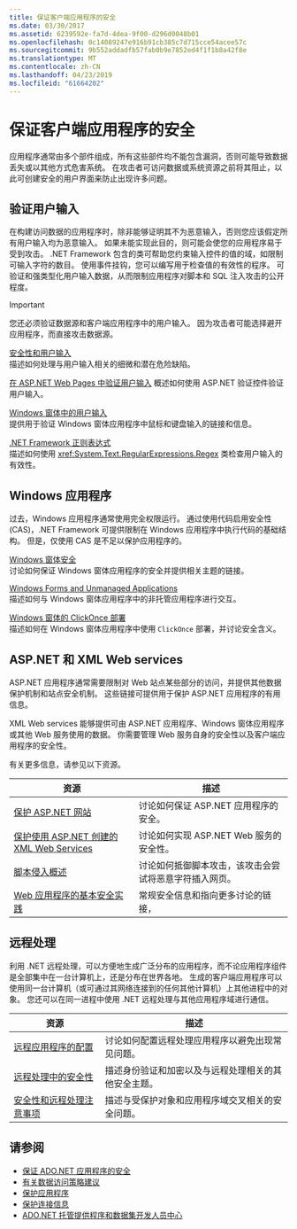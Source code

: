 ```yaml
---
title: 保证客户端应用程序的安全
ms.date: 03/30/2017
ms.assetid: 6239592e-fa7d-4dea-9f00-d296d0048b01
ms.openlocfilehash: 0c14089247e916b91cb385c7d715cce54acee57c
ms.sourcegitcommit: 9b552addadfb57fab0b9e7852ed4f1f1b8a42f8e
ms.translationtype: MT
ms.contentlocale: zh-CN
ms.lasthandoff: 04/23/2019
ms.locfileid: "61664202"
---
```

# <a name="secure-client-applications"></a>保证客户端应用程序的安全
应用程序通常由多个部件组成，所有这些部件均不能包含漏洞，否则可能导致数据丢失或以其他方式危害系统。 在攻击者可访问数据或系统资源之前将其阻止，以此可创建安全的用户界面来防止出现许多问题。  
  
## <a name="validate-user-input"></a>验证用户输入  
 在构建访问数据的应用程序时，除非能够证明其不为恶意输入，否则您应该假定所有用户输入均为恶意输入。 如果未能实现此目的，则可能会使您的应用程序易于受到攻击。 .NET Framework 包含的类可帮助您约束输入控件的值的域，如限制可输入字符的数目。 使用事件挂钩，您可以编写用于检查值的有效性的程序。 可验证和强类型化用户输入数据，从而限制应用程序对脚本和 SQL 注入攻击的公开程度。  
  
> [!IMPORTANT]
>  您还必须验证数据源和客户端应用程序中的用户输入。 因为攻击者可能选择避开应用程序，而直接攻击数据源。  
  
 [安全性和用户输入](../../../../docs/standard/security/security-and-user-input.md)  
 描述如何处理与用户输入相关的细微和潜在危险缺陷。  
  
 [在 ASP.NET Web Pages 中验证用户输入](https://docs.microsoft.com/previous-versions/aspnet/7kh55542(v=vs.100))  
 概述如何使用 ASP.NET 验证控件验证用户输入。  
  
 [Windows 窗体中的用户输入](../../../../docs/framework/winforms/user-input-in-windows-forms.md)  
 提供用于验证 Windows 窗体应用程序中鼠标和键盘输入的链接和信息。  
  
 [.NET Framework 正则表达式](../../../../docs/standard/base-types/regular-expressions.md)  
 描述如何使用 <xref:System.Text.RegularExpressions.Regex> 类检查用户输入的有效性。  
  
## <a name="windows-applications"></a>Windows 应用程序  
 过去，Windows 应用程序通常使用完全权限运行。 通过使用代码启用安全性 (CAS)，.NET Framework 可提供限制在 Windows 应用程序中执行代码的基础结构。 但是，仅使用 CAS 是不足以保护应用程序的。  
  
 [Windows 窗体安全](../../../../docs/framework/winforms/windows-forms-security.md)  
 讨论如何保证 Windows 窗体应用程序的安全并提供相关主题的链接。  
  
 [Windows Forms and Unmanaged Applications](../../../../docs/framework/winforms/advanced/windows-forms-and-unmanaged-applications.md)  
 描述如何与 Windows 窗体应用程序中的非托管应用程序进行交互。  
  
 [Windows 窗体的 ClickOnce 部署](../../winforms/clickonce-deployment-for-windows-forms.md)  
 描述如何在 Windows 窗体应用程序中使用 `ClickOnce` 部署，并讨论安全含义。  
  
## <a name="aspnet-and-xml-web-services"></a>ASP.NET 和 XML Web services  
 ASP.NET 应用程序通常需要限制对 Web 站点某些部分的访问，并提供其他数据保护机制和站点安全机制。 这些链接可提供用于保护 ASP.NET 应用程序的有用信息。  
  
 XML Web services 能够提供可由 ASP.NET 应用程序、Windows 窗体应用程序或其他 Web 服务使用的数据。 你需要管理 Web 服务自身的安全性以及客户端应用程序的安全性。  
  
 有关更多信息，请参见以下资源。  
  
|资源|描述|  
|--------------|-----------------|  
|[保护 ASP.NET 网站](https://docs.microsoft.com/previous-versions/aspnet/91f66yxt(v=vs.100))|讨论如何保证 ASP.NET 应用程序的安全。|  
|[保护使用 ASP.NET 创建的 XML Web Services](https://docs.microsoft.com/previous-versions/dotnet/netframework-4.0/w67h0dw7(v=vs.100))|讨论如何实现 ASP.NET Web 服务的安全性。|  
|[脚本侵入概述](https://docs.microsoft.com/previous-versions/aspnet/w1sw53ds(v=vs.100))|讨论如何抵御脚本攻击，该攻击会尝试将恶意字符插入网页。|  
|[Web 应用程序的基本安全实践](https://docs.microsoft.com/previous-versions/aspnet/zdh19h94(v=vs.100))|常规安全信息和指向更多讨论的链接，|  
  
## <a name="remoting"></a>远程处理  
 利用 .NET 远程处理，可以方便地生成广泛分布的应用程序，而不论应用程序组件是全部集中在一台计算机上，还是分布在世界各地。 生成的客户端应用程序可以使用同一台计算机（或可通过其网络连接到的任何其他计算机）上其他进程中的对象。 您还可以在同一进程中使用 .NET 远程处理与其他应用程序域进行通信。  
  
|资源|描述|  
|--------------|-----------------|  
|[远程应用程序的配置](https://docs.microsoft.com/previous-versions/dotnet/netframework-4.0/b8tysty8(v=vs.100))|讨论如何配置远程处理应用程序以避免出现常见问题。|  
|[远程处理中的安全性](https://docs.microsoft.com/previous-versions/dotnet/netframework-4.0/9hwst9th(v=vs.100))|描述身份验证和加密以及与远程处理相关的其他安全主题。|  
|[安全性和远程处理注意事项](../../../../docs/framework/misc/security-and-remoting-considerations.md)|描述与受保护对象和应用程序域交叉相关的安全问题。|  
  
## <a name="see-also"></a>请参阅

- [保证 ADO.NET 应用程序的安全](../../../../docs/framework/data/adonet/securing-ado-net-applications.md)
- [有关数据访问策略建议](https://docs.microsoft.com/previous-versions/visualstudio/visual-studio-2008/8fxztkff(v=vs.90))
- [保护应用程序](/visualstudio/ide/securing-applications)
- [保护连接信息](../../../../docs/framework/data/adonet/protecting-connection-information.md)
- [ADO.NET 托管提供程序和数据集开发人员中心](https://go.microsoft.com/fwlink/?LinkId=217917)
